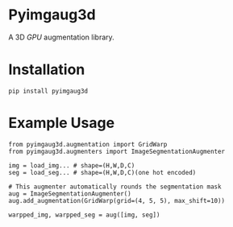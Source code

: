 # Pyimgaug3d
A 3D *GPU* augmentation library.

# Installation
```
pip install pyimgaug3d
```

# Example Usage
```
from pyimgaug3d.augmentation import GridWarp
from pyimgaug3d.augmenters import ImageSegmentationAugmenter

img = load_img... # shape=(H,W,D,C)
seg = load_seg... # shape=(H,W,D,C)(one hot encoded)

# This augmenter automatically rounds the segmentation mask
aug = ImageSegmentationAugmenter()
aug.add_augmentation(GridWarp(grid=(4, 5, 5), max_shift=10))

warpped_img, warpped_seg = aug([img, seg])
```

